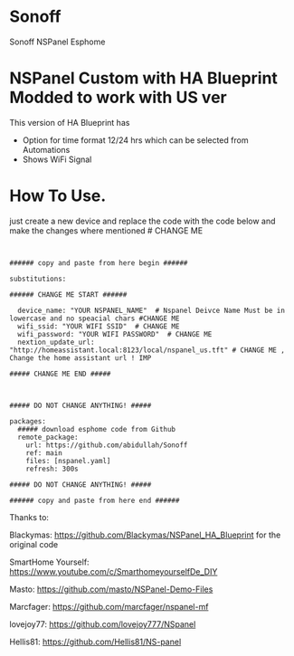 # Sonoff
Sonoff NSPanel Esphome
# NSPanel Custom with HA Blueprint Modded to work with US ver
This version of HA Blueprint has 

- Option for time format 12/24 hrs which can be selected from Automations
- Shows WiFi Signal 


# How To Use.
just create a new device and replace the code with the code below and make the changes where mentioned # CHANGE ME 


```


###### copy and paste from here begin ######

substitutions:

###### CHANGE ME START ######

  device_name: "YOUR NSPANEL_NAME"  # Nspanel Deivce Name Must be in lowercase and no speacial chars #CHANGE ME
  wifi_ssid: "YOUR WIFI SSID"  # CHANGE ME 
  wifi_password: "YOUR WIFI PASSWORD"  # CHANGE ME 
  nextion_update_url: "http://homeassistant.local:8123/local/nspanel_us.tft" # CHANGE ME , Change the home assistant url ! IMP 

##### CHANGE ME END #####



##### DO NOT CHANGE ANYTHING! #####

packages:
  ##### download esphome code from Github
  remote_package:
    url: https://github.com/abidullah/Sonoff
    ref: main
    files: [nspanel.yaml]
    refresh: 300s

##### DO NOT CHANGE ANYTHING! #####

###### copy and paste from here end ######
```



Thanks to:


Blackymas:  https://github.com/Blackymas/NSPanel_HA_Blueprint for the original code

SmartHome Yourself: https://www.youtube.com/c/SmarthomeyourselfDe_DIY

Masto: https://github.com/masto/NSPanel-Demo-Files

Marcfager: https://github.com/marcfager/nspanel-mf

lovejoy77: https://github.com/lovejoy777/NSpanel

Hellis81: https://github.com/Hellis81/NS-panel
